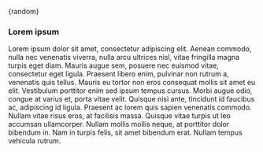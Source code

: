 {random}

### Lorem ipsum
Lorem ipsum dolor sit amet, consectetur adipiscing elit. Aenean commodo, nulla nec venenatis viverra, nulla arcu ultrices nisl, vitae fringilla magna turpis eget diam. Mauris augue sem, posuere nec euismod vitae, consectetur eget ligula. Praesent libero enim, pulvinar non rutrum a, venenatis quis tellus. Mauris eu tortor non eros consequat mollis sit amet eu elit. Vestibulum porttitor enim sed ipsum tempus cursus. Morbi augue odio, congue at varius et, porta vitae velit. Quisque nisi ante, tincidunt id faucibus ac, adipiscing id ligula. Praesent ac lorem quis sapien venenatis commodo. Nullam vitae risus eros, at facilisis massa. Quisque vitae turpis ut leo accumsan ullamcorper. Nullam mollis mollis neque, at porttitor dolor bibendum in. Nam in turpis felis, sit amet bibendum erat. Nullam tempus vehicula rutrum.